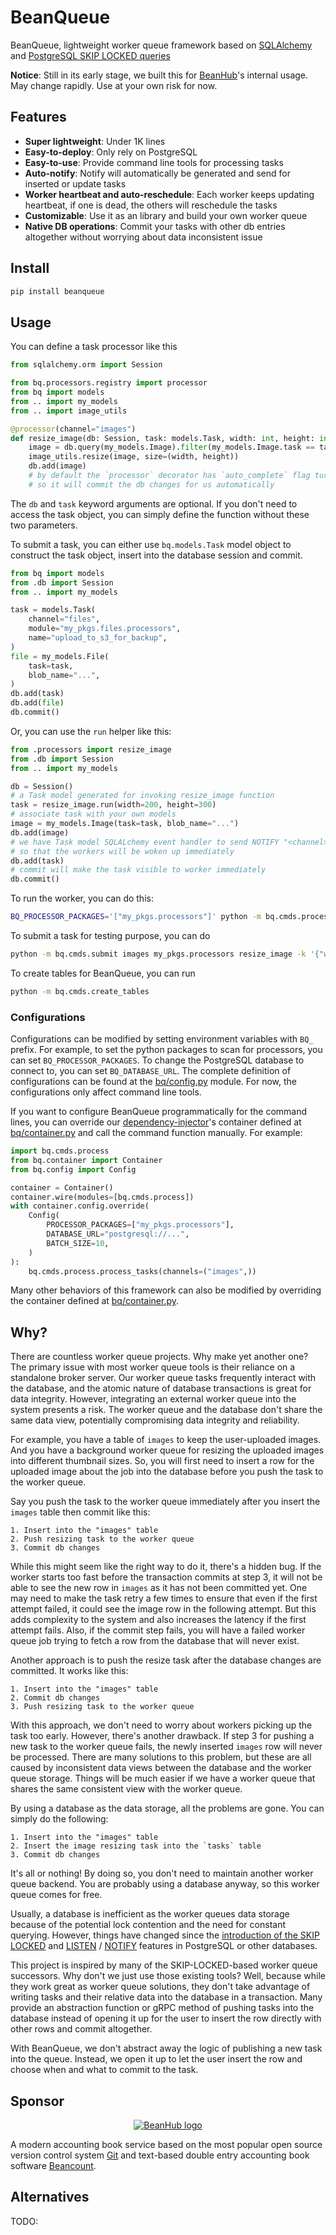 # BeanQueue
BeanQueue, lightweight worker queue framework based on [SQLAlchemy](https://www.sqlalchemy.org/) and [PostgreSQL SKIP LOCKED queries](https://www.2ndquadrant.com/en/blog/what-is-select-skip-locked-for-in-postgresql-9-5/)

**Notice**: Still in its early stage, we built this for [BeanHub](https://beanhub.io)'s internal usage. May change rapidly. Use at your own risk for now.

## Features

- **Super lightweight**: Under 1K lines
- **Easy-to-deploy**: Only rely on PostgreSQL
- **Easy-to-use**: Provide command line tools for processing tasks
- **Auto-notify**: Notify will automatically be generated and send for inserted or update tasks
- **Worker heartbeat and auto-reschedule**: Each worker keeps updating heartbeat, if one is dead, the others will reschedule the tasks
- **Customizable**: Use it as an library and build your own worker queue
- **Native DB operations**: Commit your tasks with other db entries altogether without worrying about data inconsistent issue

## Install

```bash
pip install beanqueue
```

## Usage

You can define a task processor like this

```python
from sqlalchemy.orm import Session

from bq.processors.registry import processor
from bq import models
from .. import my_models
from .. import image_utils

@processor(channel="images")
def resize_image(db: Session, task: models.Task, width: int, height: int):
    image = db.query(my_models.Image).filter(my_models.Image.task == task)
    image_utils.resize(image, size=(width, height))
    db.add(image)
    # by default the `processor` decorator has `auto_complete` flag turns on,
    # so it will commit the db changes for us automatically
```

The `db` and `task` keyword arguments are optional.
If you don't need to access the task object, you can simply define the function without these two parameters.

To submit a task, you can either use `bq.models.Task` model object to construct the task object, insert into the
database session and commit.

```python
from bq import models
from .db import Session
from .. import my_models

task = models.Task(
    channel="files",
    module="my_pkgs.files.processors",
    name="upload_to_s3_for_backup",
)
file = my_models.File(
    task=task,
    blob_name="...",
)
db.add(task)
db.add(file)
db.commit()
```

Or, you can use the `run` helper like this:

```python
from .processors import resize_image
from .db import Session
from .. import my_models

db = Session()
# a Task model generated for invoking resize_image function
task = resize_image.run(width=200, height=300)
# associate task with your own models
image = my_models.Image(task=task, blob_name="...")
db.add(image)
# we have Task model SQLALchemy event handler to send NOTIFY "<channel>" statement for you,
# so that the workers will be woken up immediately
db.add(task)
# commit will make the task visible to worker immediately
db.commit()
```

To run the worker, you can do this:

```bash
BQ_PROCESSOR_PACKAGES='["my_pkgs.processors"]' python -m bq.cmds.process images
```

To submit a task for testing purpose, you can do

```bash
python -m bq.cmds.submit images my_pkgs.processors resize_image -k '{"width": 200, "height": 300}'
```

To create tables for BeanQueue, you can run

```bash
python -m bq.cmds.create_tables
```

### Configurations

Configurations can be modified by setting environment variables with `BQ_` prefix.
For example, to set the python packages to scan for processors, you can set `BQ_PROCESSOR_PACKAGES`.
To change the PostgreSQL database to connect to, you can set `BQ_DATABASE_URL`.
The complete definition of configurations can be found at the [bq/config.py](bq/config.py) module.
For now, the configurations only affect command line tools.

If you want to configure BeanQueue programmatically for the command lines, you can override our [dependency-injector](https://python-dependency-injector.ets-labs.org/)'s container defined at [bq/container.py](bq/container.py) and call the command function manually.
For example:

```python
import bq.cmds.process
from bq.container import Container
from bq.config import Config

container = Container()
container.wire(modules=[bq.cmds.process])
with container.config.override(
    Config(
        PROCESSOR_PACKAGES=["my_pkgs.processors"],
        DATABASE_URL="postgresql://...",
        BATCH_SIZE=10,
    )
):
    bq.cmds.process.process_tasks(channels=("images",))
```

Many other behaviors of this framework can also be modified by overriding the container defined at [bq/container.py](bq/container.py).

## Why?

There are countless worker queue projects. Why make yet another one?
The primary issue with most worker queue tools is their reliance on a standalone broker server.
Our worker queue tasks frequently interact with the database, and the atomic nature of database transactions is great for data integrity.
However, integrating an external worker queue into the system presents a risk.
The worker queue and the database don't share the same data view, potentially compromising data integrity and reliability.

For example, you have a table of `images` to keep the user-uploaded images.
And you have a background worker queue for resizing the uploaded images into different thumbnail sizes.
So, you will first need to insert a row for the uploaded image about the job into the database before you push the task to the worker queue.

Say you push the task to the worker queue immediately after you insert the `images` table then commit like this:

```
1. Insert into the "images" table
2. Push resizing task to the worker queue
3. Commit db changes
```

While this might seem like the right way to do it, there's a hidden bug.
If the worker starts too fast before the transaction commits at step 3, it will not be able to see the new row in `images` as it has not been committed yet.
One may need to make the task retry a few times to ensure that even if the first attempt failed, it could see the image row in the following attempt.
But this adds complexity to the system and also increases the latency if the first attempt fails.
Also, if the commit step fails, you will have a failed worker queue job trying to fetch a row from the database that will never exist.

Another approach is to push the resize task after the database changes are committed. It works like this:

```
1. Insert into the "images" table
2. Commit db changes
3. Push resizing task to the worker queue
```

With this approach, we don't need to worry about workers picking up the task too early.
However, there's another drawback.
If step 3 for pushing a new task to the worker queue fails, the newly inserted `images` row will never be processed.
There are many solutions to this problem, but these are all caused by inconsistent data views between the database and the worker queue storage.
Things will be much easier if we have a worker queue that shares the same consistent view with the worker queue.

By using a database as the data storage, all the problems are gone.
You can simply do the following:

```
1. Insert into the "images" table
2. Insert the image resizing task into the `tasks` table
3. Commit db changes
```

It's all or nothing!
By doing so, you don't need to maintain another worker queue backend.
You are probably using a database anyway, so this worker queue comes for free.

Usually, a database is inefficient as the worker queues data storage because of the potential lock contention and the need for constant querying.
However, things have changed since the [introduction of the SKIP LOCKED](https://www.2ndquadrant.com/en/blog/what-is-select-skip-locked-for-in-postgresql-9-5/) and [LISTEN](https://www.postgresql.org/docs/current/sql-listen.html) / [NOTIFY](https://www.postgresql.org/docs/current/sql-notify.html) features in PostgreSQL or other databases.

This project is inspired by many of the SKIP-LOCKED-based worker queue successors.
Why don't we just use those existing tools?
Well, because while they work great as worker queue solutions, they don't take advantage of writing tasks and their relative data into the database in a transaction.
Many provide an abstraction function or gRPC method of pushing tasks into the database instead of opening it up for the user to insert the row directly with other rows and commit altogether.

With BeanQueue, we don't abstract away the logic of publishing a new task into the queue.
Instead, we open it up to let the user insert the row and choose when and what to commit to the task.

## Sponsor

<p align="center">
  <a href="https://beanhub.io"><img src="https://github.com/LaunchPlatform/beanqueue/raw/master/assets/beanqueue.svg?raw=true" alt="BeanHub logo" /></a>
</p>

A modern accounting book service based on the most popular open source version control system [Git](https://git-scm.com/) and text-based double entry accounting book software [Beancount](https://beancount.github.io/docs/index.html).

## Alternatives

TODO:
